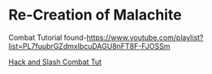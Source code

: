 # Re-Creation of Malachite

Combat Tutorial found-https://www.youtube.com/playlist?list=PL7fuubrGZdmxIbcuDAGU8nFT8F-FJOSSm

<a href="https://www.youtube.com/playlist?list=PL7fuubrGZdmxIbcuDAGU8nFT8F-FJOSSm">Hack and Slash Combat Tut</a>
